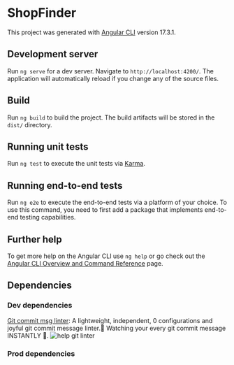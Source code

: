 # ShopFinder

This project was generated with [Angular CLI](https://github.com/angular/angular-cli) version 17.3.1.

## Development server

Run `ng serve` for a dev server. Navigate to `http://localhost:4200/`. The application will automatically reload if you change any of the source files.

## Build

Run `ng build` to build the project. The build artifacts will be stored in the `dist/` directory.

## Running unit tests

Run `ng test` to execute the unit tests via [Karma](https://karma-runner.github.io).

## Running end-to-end tests

Run `ng e2e` to execute the end-to-end tests via a platform of your choice. To use this command, you need to first add a package that implements end-to-end testing capabilities.

## Further help

To get more help on the Angular CLI use `ng help` or go check out the [Angular CLI Overview and Command Reference](https://angular.io/cli) page.

## Dependencies

### Dev dependencies

[Git commit msg linter](https://www.npmjs.com/package/git-commit-msg-linter): A lightweight, independent, 0 configurations and joyful git commit message linter.👀 Watching your every git commit message INSTANTLY 🚀.
![help git linter](https://raw.githubusercontent.com/legend80s/commit-msg-linter/master/assets/demo-7-compressed.png)

### Prod dependencies
